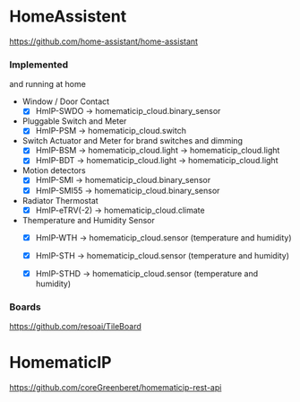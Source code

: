 # HomeAssistent
https://github.com/home-assistant/home-assistant

### Implemented 
and running at home
 
- Window / Door Contact
  - [x] HmIP-SWDO -> homematicip_cloud.binary_sensor

- Pluggable Switch and Meter
  - [x] HmIP-PSM -> homematicip_cloud.switch

- Switch Actuator and Meter for brand switches and dimming
  - [x] HmIP-BSM -> homematicip_cloud.light -> homematicip_cloud.light
  - [x] HmIP-BDT -> homematicip_cloud.light -> homematicip_cloud.light

- Motion detectors
  - [x] HmIP-SMI -> homematicip_cloud.binary_sensor
  - [x] HmIP-SMI55 -> homematicip_cloud.binary_sensor

- Radiator Thermostat
  - [x] HmIP-eTRV(-2) -> homematicip_cloud.climate
 
- Themperature and Humidity Sensor
  - [x] HmIP-WTH -> homematicip_cloud.sensor (temperature and humidity)
  - [x] HmIP-STH -> homematicip_cloud.sensor (temperature and humidity)
  - [x] HmIP-STHD -> homematicip_cloud.sensor (temperature and humidity)


### Boards
https://github.com/resoai/TileBoard


# HomematicIP
https://github.com/coreGreenberet/homematicip-rest-api

